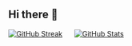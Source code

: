 ## Hi there 👋

<!--
**TheRedShip/TheRedShip** is a ✨ _special_ ✨ repository because its `README.md` (this file) appears on your GitHub profile.

Here are some ideas to get you started:

- 🔭 I’m currently working on ...
- 🌱 I’m currently learning ...
- 👯 I’m looking to collaborate on ...
- 🤔 I’m looking for help with ...
- 💬 Ask me about ...
- 📫 How to reach me: ...
- 😄 Pronouns: ...
- ⚡ Fun fact: ...
-->
  
[![GitHub Streak](https://streak-stats.demolab.com?user=TheRedShip&theme=github-dark&border_radius=10&date_format=M%20j%5B%2C%20Y%5D&background=151515&border=E4E2E2)](https://git.io/streak-stats)
&nbsp;&nbsp;&nbsp;&nbsp;
[![GitHub Stats](https://github-readme-stats.vercel.app/api?username=theredship&border_radius=10&show_icons=true&theme=dark)](https://git.io/streak-stats)
